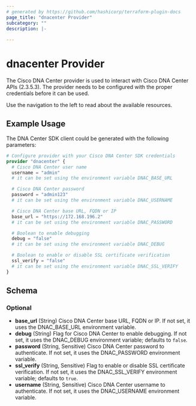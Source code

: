 ```yaml
---
# generated by https://github.com/hashicorp/terraform-plugin-docs
page_title: "dnacenter Provider"
subcategory: ""
description: |-
  
---
```


# dnacenter Provider

The Cisco DNA Center provider is used to interact with Cisco DNA Center APIs (2.3.5.3). The provider needs to be configured with the proper credentials before it can be used.

Use the navigation to the left to read about the available resources.


## Example Usage

The DNA Center SDK client could be generated with the following parameters:

```terraform
# Configure provider with your Cisco DNA Center SDK credentials
provider "dnacenter" {
  # Cisco DNA Center user name
  username = "admin"
  # it can be set using the environment variable DNAC_BASE_URL

  # Cisco DNA Center password
  password = "admin123"
  # it can be set using the environment variable DNAC_USERNAME

  # Cisco DNA Center base URL, FQDN or IP
  base_url = "https://172.168.196.2"
  # it can be set using the environment variable DNAC_PASSWORD

  # Boolean to enable debugging
  debug = "false"
  # it can be set using the environment variable DNAC_DEBUG

  # Boolean to enable or disable SSL certificate verification
  ssl_verify = "false"
  # it can be set using the environment variable DNAC_SSL_VERIFY
}
```

<!-- schema generated by tfplugindocs -->
## Schema

### Optional

- **base_url** (String) Cisco DNA Center base URL, FQDN or IP. If not set, it uses the DNAC_BASE_URL environment variable.
- **debug** (String) Flag for Cisco DNA Center to enable debugging. If not set, it uses the DNAC_DEBUG environment variable; defaults to `false`.
- **password** (String, Sensitive) Cisco DNA Center password to authenticate. If not set, it uses the DNAC_PASSWORD environment variable.
- **ssl_verify** (String, Sensitive) Flag to enable or disable SSL certificate verification. If not set, it uses the DNAC_SSL_VERIFY environment variable; defaults to `true`.
- **username** (String, Sensitive) Cisco DNA Center username to authenticate. If not set, it uses the DNAC_USERNAME environment variable.
